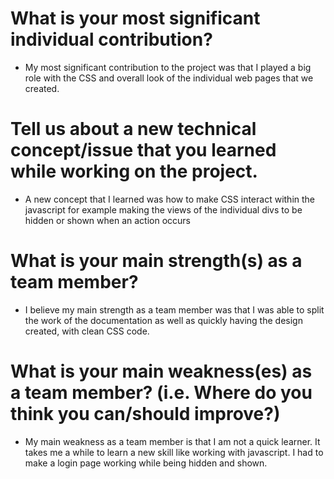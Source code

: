 # What is your most significant individual contribution?
* My most significant contribution to the project was that I played a big role with the CSS and overall look of the individual web pages that we created.

# Tell us about a new technical concept/issue that you learned while working on the project.

* A new concept that I learned was how to make CSS interact within the javascript for example making the views of the individual divs to be hidden or shown when an action occurs

# What is your main strength(s) as a team member?
* I believe my main strength as a team member was that I was able to split the work of the documentation as well as quickly having the design created, with clean CSS code.

# What is your main weakness(es) as a team member? (i.e. Where do you think you can/should improve?)

* My main weakness as a team member is that I am not a quick learner. It takes me a while to learn a new skill like working with javascript. I had to make a login page working while being hidden and shown. 
